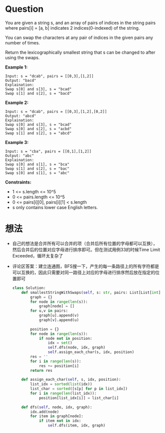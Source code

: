 # Question
You are given a string s, and an array of pairs of indices in the string pairs where pairs[i] = [a, b] indicates 2 indices(0-indexed) of the string.

You can swap the characters at any pair of indices in the given pairs any number of times.

Return the lexicographically smallest string that s can be changed to after using the swaps.

 
**Example 1:**

    Input: s = "dcab", pairs = [[0,3],[1,2]]
    Output: "bacd"
    Explaination: 
    Swap s[0] and s[3], s = "bcad"
    Swap s[1] and s[2], s = "bacd"

**Example 2:**

    Input: s = "dcab", pairs = [[0,3],[1,2],[0,2]]
    Output: "abcd"
    Explaination: 
    Swap s[0] and s[3], s = "bcad"
    Swap s[0] and s[2], s = "acbd"
    Swap s[1] and s[2], s = "abcd"

**Example 3:**

    Input: s = "cba", pairs = [[0,1],[1,2]]
    Output: "abc"
    Explaination: 
    Swap s[0] and s[1], s = "bca"
    Swap s[1] and s[2], s = "bac"
    Swap s[0] and s[1], s = "abc"
 
**Constraints:**

* 1 <= s.length <= 10^5
* 0 <= pairs.length <= 10^5
* 0 <= pairs[i][0], pairs[i][1] < s.length
* s only contains lower case English letters.

# 想法
* 自己的想法是合并所有可以合并的项（合并后所有位置的字母都可以互换），然后合并后的位置对应字母进行排序即可。但在测试用例33的时候Time Limit Exceeded，循环太复杂了
* 评论区答案：建立连通图，BFS搜一下，产生的每一条路径上的所有字符都是可以互换的，因此只需要对同一路径上对应的字母进行排序然后放在指定的位置即可

    ```python
    class Solution:
        def smallestStringWithSwaps(self, s: str, pairs: List[List[int]]) -> str:
            graph = {}
            for node in range(len(s)):
                graph[node] = []
            for u,v in pairs:
                graph[u].append(v)
                graph[v].append(u)
            
            position = {}
            for node in range(len(s)):
                if node not in position:
                    idx = set()
                    self.dfs(node, idx, graph)
                    self.assign_each_char(s, idx, position)
            res = ''
            for i in range(len(s)):
                res += position[i]
            return res
            
        def assign_each_char(self, s, idx, position):
            list_idx = sorted(list(idx))
            list_char = sorted([s[p] for p in list_idx])
            for i in range(len(list_idx)):
                position[list_idx[i]] = list_char[i]
            
        def dfs(self, node, idx, graph):
            idx.add(node)
            for item in graph[node]:
                if item not in idx:
                    self.dfs(item, idx, graph)
    ```